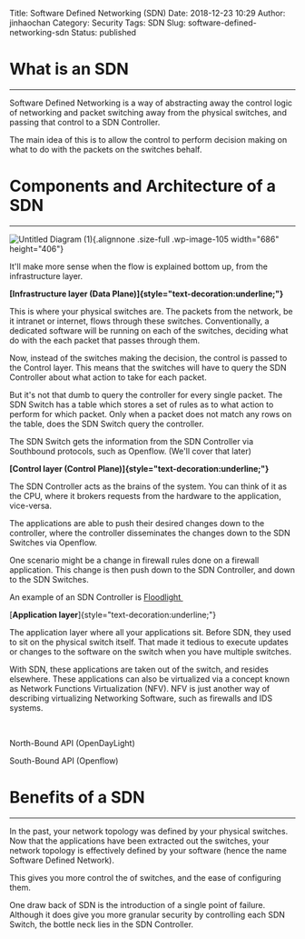 Title: Software Defined Networking (SDN)
Date: 2018-12-23 10:29
Author: jinhaochan
Category: Security
Tags: SDN
Slug: software-defined-networking-sdn
Status: published

What is an SDN
==============

------------------------------------------------------------------------

Software Defined Networking is a way of abstracting away the control logic of networking and packet switching away from the physical switches, and passing that control to a SDN Controller.

The main idea of this is to allow the control to perform decision making on what to do with the packets on the switches behalf.

Components and Architecture of a SDN
====================================

------------------------------------------------------------------------

![Untitled Diagram (1)]({attach}media/2018/11/untitled-diagram-1.png){.alignnone .size-full .wp-image-105 width="686" height="406"}

It'll make more sense when the flow is explained bottom up, from the infrastructure layer.

**[Infrastructure layer (Data Plane)]{style="text-decoration:underline;"}**

This is where your physical switches are. The packets from the network, be it intranet or internet, flows through these switches. Conventionally, a dedicated software will be running on each of the switches, deciding what do with the each packet that passes through them.

Now, instead of the switches making the decision, the control is passed to the Control layer. This means that the switches will have to query the SDN Controller about what action to take for each packet.

But it's not that dumb to query the controller for every single packet. The SDN Switch has a table which stores a set of rules as to what action to perform for which packet. Only when a packet does not match any rows on the table, does the SDN Switch query the controller.

The SDN Switch gets the information from the SDN Controller via Southbound protocols, such as Openflow. (We'll cover that later)

**[Control layer (Control Plane)]{style="text-decoration:underline;"}**

The SDN Controller acts as the brains of the system. You can think of it as the CPU, where it brokers requests from the hardware to the application, vice-versa.

The applications are able to push their desired changes down to the controller, where the controller disseminates the changes down to the SDN Switches via Openflow.

One scenario might be a change in firewall rules done on a firewall application. This change is then push down to the SDN Controller, and down to the SDN Switches.

An example of an SDN Controller is [Floodlight ](https://github.com/floodlight/floodlight)

[**Application layer**]{style="text-decoration:underline;"}

The application layer where all your applications sit. Before SDN, they used to sit on the physical switch itself. That made it tedious to execute updates or changes to the software on the switch when you have multiple switches.

With SDN, these applications are taken out of the switch, and resides elsewhere. These applications can also be virtualized via a concept known as Network Functions Virtualization (NFV). NFV is just another way of describing virtualizing Networking Software, such as firewalls and IDS systems.

 

North-Bound API (OpenDayLight)

South-Bound API (Openflow)

Benefits of a SDN
=================

------------------------------------------------------------------------

In the past, your network topology was defined by your physical switches. Now that the applications have been extracted out the switches, your network topology is effectively defined by your software (hence the name Software Defined Network).

This gives you more control the of switches, and the ease of configuring them.

One draw back of SDN is the introduction of a single point of failure. Although it does give you more granular security by controlling each SDN Switch, the bottle neck lies in the SDN Controller.
